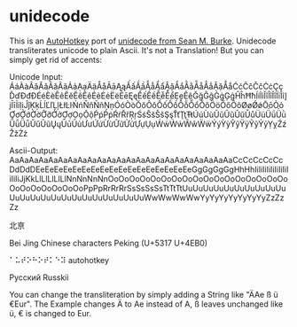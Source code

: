 # unidecode
This is an [AutoHotkey](https://autohotkey.com/) port of [unidecode from Sean M. Burke](http://search.cpan.org/~sburke/Text-Unidecode-1.27/lib/Text/Unidecode.pm).
Unidecode transliterates unicode to plain Ascii.
It's not a Translation! But you can simply get rid of accents:

Unicode Input:
ÁáÀàÂâǍǎĂăÃãẢảẠạÄäÅåĀāĄąẤấẦầẪẫẨẩẬậẮắẰằẴẵẲẳẶặǺǻĆćĈĉČčĊċÇçĎďĐđÐÉéÈèÊêĚěĔĕẼẽẺẻĖėËëĒēĘęẾếỀềỄễỂểẸẹỆệĞğĜĝĠġĢģĤĥĦħÍíÌìĬĭÎîǏǐÏïĨĩĮįĪīỈỉỊịĴĵĶķĹĺĽľĻļŁłĿŀŃńŇňÑñŅņÓóÒòŎŏÔôỐốỒồỖỗỔổǑǒÖöŐőÕõØøǾǿŌōỎỏƠơỚớỜờỠỡỞởỢợỌọỘộṔṕṖṗŔŕŘřŖŗŚśŜŝŠšŞşŤťŢţŦŧÚúÙùŬŭÛûǓǔŮůÜüǗǘǛǜǙǚǕǖŰűŨũŲųŪūỦủƯưỨứỪừỮữỬửỰựỤụẂẃẀẁŴŵẄẅÝýỲỳŶŷŸÿỸỹỶỷỴỵŹźŽžŻż

Ascii-Output:
AaAaAaAaAaAaAaAaAaAaAaAaAaAaAaAaAaAaAaAaAaAaAaCcCcCcCcCcDdDdDEeEeEeEeEeEeEeEeEeEeEeEeEeEeEeEeEeGgGgGgGgHhHhIiIiIiIiIiIiIiIiIiIiIiJjKkLlLlLlLlLlNnNnNnNnOoOoOoOoOoOoOoOoOoOoOoOoOoOoOoOoOoOoOoOoOoOoOoOoPpPpRrRrRrSsSsSsSsTtTtTtUuUuUuUuUuUuUuUuUuUuUuUuUuUuUuUuUuUuUuUuUuUuUuWwWwWwWwYyYyYyYyYyYyYyZzZzZz


北亰 

Bei Jing Chinese characters Peking (U+5317 U+4EB0)

⠁⠥⠞⠕⠓⠕⠞⠅⠑⠽ 
autohotkey

Русский
Russkii

You can change the transliteration by simply adding a String like "ÄAe ß ü €Eur". 
The Example changes Ä to Ae instead of A, ß leaves unchanged like ü, € is changed to Eur.



